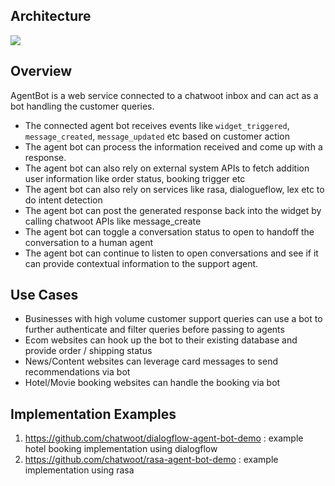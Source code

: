 ## Architecture 

<img src="https://i.imgur.com/7WjRCJ1.png">


## Overview

AgentBot is a web service connected to a chatwoot inbox and can act as a bot handling the customer queries.

- The connected agent bot receives events like `widget_triggered`, `message_created`, `message_updated` etc based on customer action
- The agent bot can process the information received and come up with a response. 
- The agent bot can also rely on external system APIs to fetch addition user information like order status, booking trigger etc
- The agent bot can also rely on services like rasa, dialogueflow, lex etc to do intent detection
- The agent bot can post the generated response back into the widget by calling chatwoot APIs like message_create
- The agent bot can toggle a conversation status to open to handoff the conversation to a human agent
- The agent bot can continue to listen to open conversations and see if it can provide contextual information to the support agent.

## Use Cases

- Businesses with high volume customer support queries can use a bot to further authenticate and filter queries before passing to agents
- Ecom websites can hook up  the bot to their existing database and provide order / shipping status
- News/Content websites can leverage card messages to send recommendations via bot
- Hotel/Movie booking websites can handle the booking via bot

## Implementation Examples
1) https://github.com/chatwoot/dialogflow-agent-bot-demo : example hotel booking implementation using dialogflow
2) https://github.com/chatwoot/rasa-agent-bot-demo : example implementation using rasa